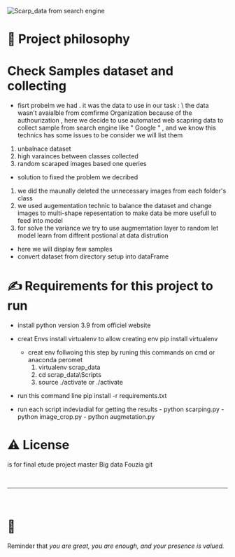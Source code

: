 ![Scarp_data from search engine](./image_readm/download.png)


# 🧐 Project philosophy

# Check Samples dataset and collecting 
* fisrt probelm we had . it was the data to use in our task : \\
the data wasn't avaialble from comfirme Organization because of the authourization , here we decide to use automated web scapring data to collect sample from search engine like " Google " , and we know this technics has some issues to be consider we will list them 
1. unbalnace dataset 
2. high varainces between classes collected 
3. random scaraped images based one queries 
* solution to fixed the problem we decribed 
1. we did the maunally deleted the unnecessary images from each folder's class 
2. we used augementation technic to balance the dataset and change images to multi-shape repesentation to make data be more usefull to feed into model 
3. for solve the variance we try to use augmemtation layer to random let model learn from diffrent postional at data distrution 
* here we will display few samples 
* convert dataset from directory setup into dataFrame


# ✍️ Requirements for this project  to run
* install python version 3.9 from officiel website 
* creat Envs install virtualenv to allow creating env
     pip install virtualenv
     - creat env follwoing this step by runing this commands on cmd or anaconda peromet 
         1. virtualenv scrap_data
         2. cd scrap_data\Scripts
         3. source ./activate or ./activate 

* run this command line 
   pip install -r requirements.txt 
* run each script indeviadial for getting the results 
       - python scarping.py 
       - python image_crop.py
       - python augmetation.py 


# ⚠️ License

is for final etude project master Big data Fouzia git 

<br />

---

<br />

# 💛

Reminder that *you are great, you are enough, and your presence is valued.* 